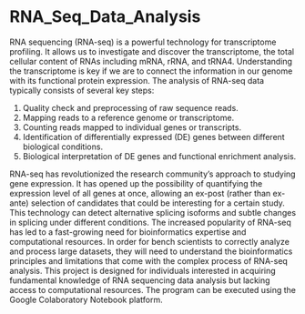 # RNA_Seq_Data_Analysis

RNA sequencing (RNA-seq) is a powerful technology for transcriptome profiling. It allows us to investigate and discover the transcriptome, the total cellular content of RNAs including mRNA, rRNA, and tRNA4. Understanding the transcriptome is key if we are to connect the information in our genome with its functional protein expression.
The analysis of RNA-seq data typically consists of several key steps:
1. Quality check and preprocessing of raw sequence reads.
2. Mapping reads to a reference genome or transcriptome.
3. Counting reads mapped to individual genes or transcripts.
4. Identification of differentially expressed (DE) genes between different biological conditions.
5. Biological interpretation of DE genes and functional enrichment analysis.

RNA-seq has revolutionized the research community’s approach to studying gene expression. It has opened up the possibility of quantifying the expression level of all genes at once, allowing an ex-post (rather than ex-ante) selection of candidates that could be interesting for a certain study. This technology can detect alternative splicing isoforms and subtle changes in splicing under different conditions. The increased popularity of RNA-seq has led to a fast-growing need for bioinformatics expertise and computational resources. In order for bench scientists to correctly analyze and process large datasets, they will need to understand the bioinformatics principles and limitations that come with the complex process of RNA-seq analysis.
This project is designed for individuals interested in acquiring fundamental knowledge of RNA sequencing data analysis but lacking access to computational resources. The program can be executed using the Google Colaboratory Notebook platform.
